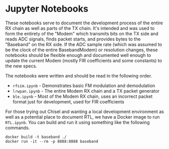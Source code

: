 # Jupyter Notebooks

These notebooks serve to document the development process of the entire RX chain as well as parts of the TX chain. It's intended and was used to form the entirety of the "Modem" which transmits bits on the TX side and reads ADC signals, finds packet starts, and provides bytes to the "Baseband" on the RX side. If the ADC sample rate (which was assumed to be the clock of the entire BasebandModem) or resolution changes, these notebooks should be flexible enough and documented well enough to update the current Modem (mostly FIR coefficients and some constants) to the new specs.

The notebooks were written and should be read in the following order.
- <code>rfsim.ipynb</code> - Demonstrates basic FM modulation and demodulation
- <code>lrwpan.ipynb</code> - The entire Modem RX chain and a TX packet generator
- <code>ble.ipynb</code> - Most of the Modem RX chain, uses an incorrect packet format just for development, used for FIR coefficients

For those trying out Chisel and wanting a local development environment as well as a potential place to document RTL, we have a Docker image to run <code>RTL.ipynb</code>. You can build and run it using something like the following commands.
```
docker build -t baseband ./
docker run -it --rm -p 8888:8888 baseband
```
